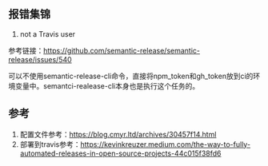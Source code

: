 


## 报错集锦

1. not a Travis user

参考链接：https://github.com/semantic-release/semantic-release/issues/540

可以不使用semantic-release-cli命令，直接将npm_token和gh_token放到ci的环境变量中。semantci-realease-cli本身也是执行这个任务的。


## 参考

1. 配置文件参考：https://blog.cmyr.ltd/archives/30457f14.html
2. 部署到travis参考：https://kevinkreuzer.medium.com/the-way-to-fully-automated-releases-in-open-source-projects-44c015f38fd6